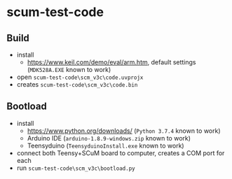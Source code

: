 # scum-test-code

## Build

* install
    * https://www.keil.com/demo/eval/arm.htm, default settings (`MDK528A.EXE` known to work)
* open `scum-test-code\scm_v3c\code.uvprojx`
* creates `scum-test-code\scm_v3c\code.bin`

## Bootload

* install
    * https://www.python.org/downloads/ (`Python 3.7.4` known to work)
    * Arduino IDE (`arduino-1.8.9-windows.zip` known to work)
    * Teensyduino (`TeensyduinoInstall.exe` known to work)
* connect both Teensy+SCuM board to computer, creates a COM port for each
* run `scum-test-code\scm_v3c\bootload.py`
